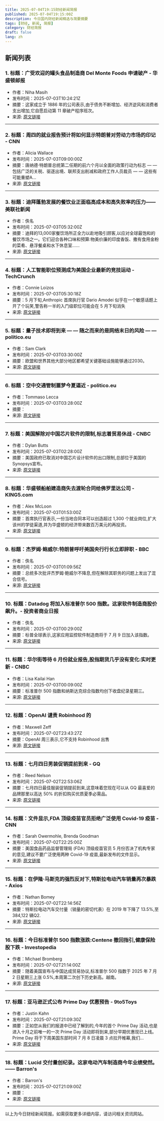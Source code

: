 ```yaml
---
title: 2025-07-04T19:15财经新闻简报
published: 2025-07-04T19:15:00Z
description: 今日国内财经新闻精选与简要摘要
tags: [财经, 新闻, 简报]
category: 财经简报
draft: false
lang: zh
---
```


## 新闻列表

### 1. 标题：广受欢迎的罐头食品制造商 Del Monte Foods 申请破产 - 华盛顿邮报
- 作者：Niha Masih
- 发布时间：2025-07-03T10:24:21Z
- 摘要：这家成立于 1886 年的公司表示,由于债务不断增加、经济逆风和消费者支出增加,它自愿启动第 11 章破产程序班次。
- 来源: [原文链接](https://www.washingtonpost.com/business/2025/07/03/del-monte-foods-files-bankruptcy/)

---

### 2. 标题：周四的就业报告预计将如何显示特朗普对劳动力市场的印记 - CNN
- 作者：Alicia Wallace
- 发布时间：2025-07-03T09:00:00Z
- 摘要：唐纳德·特朗普总统第二任期的前六个月以全面的政策行动为标志 — — 包括广泛的关税、驱逐出境、联邦支出削减和政府工作人员裁员 — — 这些有可能重塑A…
- 来源: [原文链接](https://www.cnn.com/2025/07/03/economy/us-jobs-report-june-final)

---

### 3. 标题：迪拜蓬勃发展的餐饮业正面临高成本和高失败率的压力——美联社新闻
- 作者：佚名
- 发布时间：2025-07-03T05:32:00Z
- 摘要：迪拜的13,000家餐饮场所正全力以赴地吸引顾客,以应对全球最饱和的餐饮市场之一。它们迎合各种口味和预算:物美价廉的印度香饭、撒有食用金粉的菜肴、悬浮餐桌和水下休息室……
- 来源: [原文链接](https://apnews.com/article/dubai-booming-restaurant-scene-economy-9ed3b9ab9d12748880bfef889e4c5784)

---

### 4. 标题：人工智能职位预测成为美国企业最新的竞技运动 - TechCrunch
- 作者：Connie Loizos
- 发布时间：2025-07-03T05:30:18Z
- 摘要：5 月下旬,Anthropic 首席执行官 Dario Amodei 似乎在一个敏感话题上开了个玩笑,警告称一半的入门级职位可能会在 5 月下旬消失
- 来源: [原文链接](https://techcrunch.com/2025/07/02/ai-job-predictions-become-corporate-americas-newest-competitive-sport/)

---

### 5. 标题：量子技术即将到来 — — 随之而来的是网络末日的风险 — — politico.eu
- 作者：Sam Clark
- 发布时间：2025-07-03T03:30:00Z
- 摘要：欧盟和世界其他大部分地区都希望关键基础设施能够通过2030。
- 来源: [原文链接](https://www.politico.eu/article/quantum-tech-is-coming-and-with-it-a-risk-of-cyber-doomsday/)

---

### 6. 标题：空中交通管制噩梦今夏逼近 - politico.eu
- 作者：Tommaso Lecca
- 发布时间：2025-07-03T03:28:00Z
- 摘要：
- 来源: [原文链接](https://www.politico.eu/article/france-air-traffic-control-nightmare-looms-summer/)

---

### 7. 标题：美国解除对中国芯片软件的限制,标志着贸易休战 - CNBC
- 作者：Dylan Butts
- 发布时间：2025-07-03T02:28:00Z
- 摘要：美国政府已取消对中国芯片设计软件的出口限制,总部位于美国的 Synopsys宣布。
- 来源: [原文链接](https://www.cnbc.com/2025/07/03/us-lifts-chip-software-curbs-on-china-amid-trade-truce-synopsys-says-.html)

---

### 8. 标题：华盛顿船舶建造商失去渡轮合同给佛罗里达公司 - KING5.com
- 作者：Alex McLoon
- 发布时间：2025-07-03T01:53:00Z
- 摘要：首席执行官表示,一份当地合同本可以创造超过 1,300 个就业岗位,扩大该州的学徒渠道,并为华盛顿的经济带来数百万美元的再投资。
- 来源: [原文链接](https://www.king5.com/article/news/local/opportunity-lost-whidbey-island-boat-builders-lose-ferry-contract-florida-company/281-6daee979-7446-42a8-a3dd-ace5d140a41e)

---

### 9. 标题：杰罗姆·鲍威尔:特朗普呼吁美国央行行长立即辞职 - BBC
- 作者：佚名
- 发布时间：2025-07-03T01:09:56Z
- 摘要：总统多次批评杰罗姆·鲍威尔不降息,但在解除其职务的问题上发出了混合信号。
- 来源: [原文链接](https://www.bbc.com/news/articles/crmv4ldv923o)

---

### 10. 标题：Datadog 将加入标准普尔 500 指数。这家软件制造商股价飙升。- 投资者商业日报
- 作者：佚名
- 发布时间：2025-07-03T00:29:00Z
- 摘要：标普全球表示,这家应用监控软件制造商将于 7 月 9 日加入该指数。
- 来源: [原文链接](https://www.investors.com/news/datadog-stock-to-join-sp-500-index/)

---

### 11. 标题：华尔街等待 6 月份就业报告,股指期货几乎没有变化:实时更新 - CNBC
- 作者：Lisa Kailai Han
- 发布时间：2025-07-03T00:09:00Z
- 摘要：标准普尔 500 指数和纳斯达克综合指数均创下收盘纪录星期三。
- 来源: [原文链接](https://www.cnbc.com/2025/07/02/stock-market-today-live-updates.html)

---

### 12. 标题：OpenAI 谴责 Robinhood 的
- 作者：Maxwell Zeff
- 发布时间：2025-07-02T23:43:27Z
- 摘要：OpenAI 周三表示,它不支持 Robinhood 出售
- 来源: [原文链接](https://techcrunch.com/2025/07/02/openai-condemns-robinhoods-openai-tokens/)

---

### 13. 标题：七月四日男装促销提前到来 - GQ
- 作者：Reed Nelson
- 发布时间：2025-07-02T22:53:06Z
- 摘要：七月四日最佳服装促销提前到来,这意味着您现在可以从 GQ 最喜爱的品牌那里以高达 50% 的折扣购买优质夏季必需品。
- 来源: [原文链接](https://www.gq.com/story/4th-of-july-clothing-sales-2025)

---

### 14. 标题：文件显示,FDA 顶级疫苗官员拒绝广泛使用 Covid-19 疫苗 - CNN
- 作者：Sarah Owermohle, Brenda Goodman
- 发布时间：2025-07-02T22:25:00Z
- 摘要：美国食品药品监督管理局 (FDA) 顶级疫苗官员 5 月份否决了机构专家的意见,建议不要广泛使用两种 Covid-19 疫苗,最新发布的文件显示。
- 来源: [原文链接](https://www.cnn.com/2025/07/02/health/fda-covid-vaccines-prasad)

---

### 15. 标题：在伊隆·马斯克的强烈反对下,特斯拉电动汽车销量再次暴跌 - Axios
- 作者：Nathan Bomey
- 发布时间：2025-07-02T22:14:56Z
- 摘要：特斯拉电动汽车交付量（销量的密切代表）在 2019 年下降了 13.5%,至 384,122 辆Q2.
- 来源: [原文链接](https://www.axios.com/2025/07/02/tesla-ev-sales-elon-musk)

---

### 16. 标题：今日标准普尔 500 指数涨跌:Centene 撤回指引,健康保险股下跌 - Investopedia
- 作者：Michael Bromberg
- 发布时间：2025-07-02T21:14:00Z
- 摘要：随着美国宣布与中国达成贸易协议,标准普尔 500 指数于 2025 年 7 月 2 日星期三上涨 0.5%,本周第二次创下历史新高。越南。
- 来源: [原文链接](https://www.investopedia.com/s-and-p-500-gains-and-losses-today-health-insurance-stocks-fall-as-centene-withdraws-guidance-11765188)

---

### 17. 标题：亚马逊正式公布 Prime Day 优惠预告 - 9to5Toys
- 作者：Justin Kahn
- 发布时间：2025-07-02T21:09:30Z
- 摘要：正如您从我们的报道中已经了解到的,今年的首个 Prime Day 活动,也是进入十月之前唯一的一次 Prime Day 活动即将到来,部分早期优惠现已上线。Prime Day 将于下周美国东部时间 7 月 8 日凌晨 3 点拉开帷幕,我们…
- 来源: [原文链接](http://9to5toys.com/2025/07/02/amazon-reveals-upcoming-prime-day-deals/)

---

### 18. 标题：Lucid 交付量创纪录。这家电动汽车制造商今年业绩斐然。—— Barron&#39;s
- 作者：Barron&#39;s
- 发布时间：2025-07-02T21:09:00Z
- 摘要：
- 来源: [原文链接](https://www.barrons.com/articles/lucid-posts-record-deliveries-82d2cb26)

---


以上为今日财经新闻简报。如需获取更多详细内容，请访问相关资讯网站。